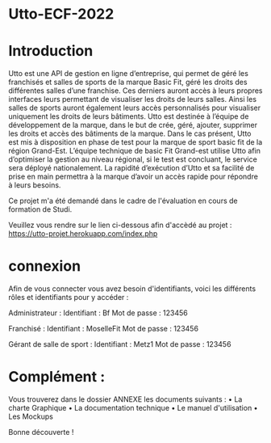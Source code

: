 # Utto-ECF-2022

# Introduction 

Utto est une API de gestion en ligne d’entreprise,
qui permet de géré les franchisés et salles de sports
de la marque Basic Fit, géré les droits des différentes
salles d’une franchise.
Ces derniers auront accès à leurs propres interfaces
leurs permettant de visualiser les droits de leurs
salles. Ainsi les salles de sports auront également
leurs accès personnalisés pour visualiser uniquement
les droits de leurs bâtiments.
Utto est destinée à l’équipe de développement
de la marque, dans le but de crée, géré, ajouter,
supprimer les droits et accès des bâtiments de la
marque. Dans le cas présent, Utto est mis à disposition
en phase de test pour la marque de sport basic fit
de la région Grand-Est. L’équipe technique de
basic Fit Grand-est utilise Utto afin d’optimiser la
gestion au niveau régional, si le test est concluant,
le service sera déployé nationalement. La
rapidité d’exécution d’Utto et sa facilité de prise en
main permettra à la marque d’avoir un accès rapide
pour répondre à leurs besoins.

Ce projet m'a été demandé dans le cadre de l'évaluation en cours de formation de Studi.

Veuillez vous rendre sur le lien ci-dessous afin d'accèdé au projet : https://utto-projet.herokuapp.com/index.php

# connexion 

Afin de vous connecter vous avez besoin d'identifiants, voici les différents rôles et identifiants pour y accéder : 

Administrateur :
Identifiant : Bf
Mot de passe : 123456

Franchisé :
Identifiant : MoselleFit
Mot de passe : 123456

Gérant de salle de sport :
Identifiant : Metz1
Mot de passe : 123456

# Complément :
Vous trouverez dans le dossier ANNEXE les documents suivants :
• La charte Graphique 
• La documentation technique
• Le manuel d'utilisation
• Les Mockups


Bonne découverte !
